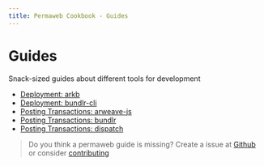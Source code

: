 ```yaml
---
title: Permaweb Cookbook - Guides
---
```


# Guides

Snack-sized guides about different tools for development

- [Deployment: arkb](deployment/arkb.md)
- [Deployment: bundlr-cli](deployment/bundlr-cli.md)
- [Posting Transactions: arweave-js](posting-transactions/arweave-js.md)
- [Posting Transactions: bundlr](posting-transactions/bundlr.md)
- [Posting Transactions: dispatch](posting-transactions/dispatch.md)


> Do you think a permaweb guide is missing? Create a issue at [Github](https://github.com/twilson63/permaweb-cookbook/issues) or consider [contributing](../getting-started/contributing.md) 